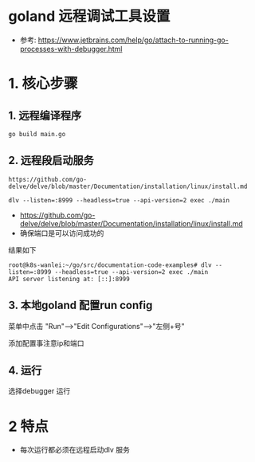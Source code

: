 # goland 远程调试工具设置
* 参考: https://www.jetbrains.com/help/go/attach-to-running-go-processes-with-debugger.html

# 1. 核心步骤
## 1. 远程编译程序
```
go build main.go
```

## 2. 远程段启动服务
```
https://github.com/go-delve/delve/blob/master/Documentation/installation/linux/install.md

dlv --listen=:8999 --headless=true --api-version=2 exec ./main
```
* https://github.com/go-delve/delve/blob/master/Documentation/installation/linux/install.md
* 确保端口是可以访问成功的


结果如下
```
root@k8s-wanlei:~/go/src/documentation-code-examples# dlv --listen=:8999 --headless=true --api-version=2 exec ./main
API server listening at: [::]:8999
```

## 3. 本地goland 配置run config

菜单中点击 "Run"-->"Edit Configurations"-->"左侧+号"

添加配置事注意ip和端口

## 4. 运行
选择debugger 运行


# 2 特点
* 每次运行都必须在远程启动dlv 服务



